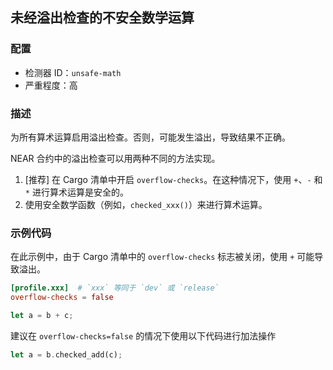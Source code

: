 
## 未经溢出检查的不安全数学运算

### 配置

* 检测器 ID：`unsafe-math`
* 严重程度：高

### 描述

为所有算术运算启用溢出检查。否则，可能发生溢出，导致结果不正确。

NEAR 合约中的溢出检查可以用两种不同的方法实现。

1. \[推荐\] 在 Cargo 清单中开启 `overflow-checks`。在这种情况下，使用 `+`、`-` 和 `*` 进行算术运算是安全的。
2. 使用安全数学函数（例如，`checked_xxx()`）来进行算术运算。

### 示例代码

在此示例中，由于 Cargo 清单中的 `overflow-checks` 标志被关闭，使用 `+` 可能导致溢出。

```toml
[profile.xxx]  # `xxx` 等同于 `dev` 或 `release`
overflow-checks = false
```

```rust
let a = b + c;
```

建议在 `overflow-checks=false` 的情况下使用以下代码进行加法操作

```rust
let a = b.checked_add(c);
```
